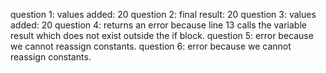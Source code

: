question 1: values added: 20
question 2: final result: 20
question 3: values added: 20
question 4: returns an error because line 13 calls the variable result which does not exist outside the if block. 
question 5: error because we cannot reassign constants. 
question 6: error because we cannot reassign constants. 